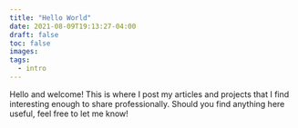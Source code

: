 ```yaml
---
title: "Hello World"
date: 2021-08-09T19:13:27-04:00
draft: false
toc: false
images:
tags:
  - intro
---
```


Hello and welcome! This is where I post my articles and projects that I find interesting enough to share professionally. Should you find anything here useful, feel free to let me know! 